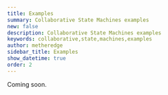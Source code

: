 ```yaml
---
title: Examples
summary: Collaborative State Machines examples
new: false
description: Collaborative State Machines examples
keywords: collaborative,state,machines,examples
author: metheredge
sidebar_title: Examples
show_datetime: true
order: 2
---
```


Coming soon.